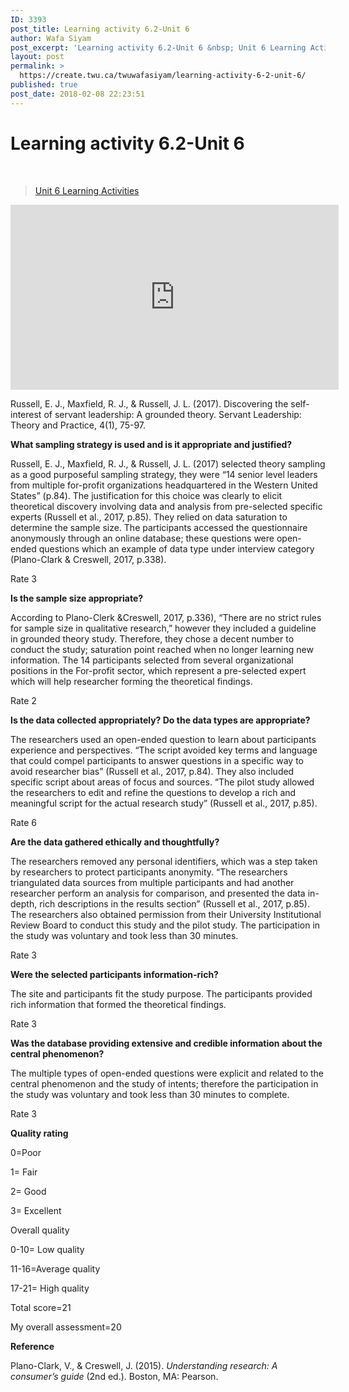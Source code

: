 ```yaml
---
ID: 3393
post_title: Learning activity 6.2-Unit 6
author: Wafa Siyam
post_excerpt: 'Learning activity 6.2-Unit 6 &nbsp; Unit 6 Learning Activities Russell, E. J., Maxfield, R. J., &amp; Russell, J. L. (2017). Discovering the self-interest of servant leadership: A grounded theory. Servant Leadership: Theory and Practice, 4(1), 75-97. What sampling strategy is used and is it appropriate and justified? Russell, E. J., Maxfield, R. J., &amp; Russell, &hellip; <p><a href="https://create.twu.ca/twuwafasiyam/learning-activity-6-2-unit-6/">Continue reading<span> "Learning activity 6.2-Unit 6"</span></a></p>'
layout: post
permalink: >
  https://create.twu.ca/twuwafasiyam/learning-activity-6-2-unit-6/
published: true
post_date: 2018-02-08 22:23:51
---
```

<h1><strong>Learning activity 6.2-Unit 6</strong></h1>

&nbsp;

<blockquote class="wp-embedded-content" data-secret="ofzVxtoHC0"><a href="https://create.twu.ca/ldrs591-sp18/unit-6-learning-activities/">Unit 6 Learning Activities</a></p></blockquote>



<iframe class="wp-embedded-content" sandbox="allow-scripts" security="restricted" src="https://create.twu.ca/ldrs591-sp18/unit-6-learning-activities/embed/#?secret=ofzVxtoHC0" data-secret="ofzVxtoHC0" width="525" height="296" title="&#8220;Unit 6 Learning Activities&#8221; &#8212; Leadership 591: Scholarly Inquiry" frameborder="0" marginwidth="0" marginheight="0" scrolling="no"></iframe>

Russell, E. J., Maxfield, R. J., &amp; Russell, J. L. (2017). Discovering the self-interest of servant leadership: A grounded theory. Servant Leadership: Theory and Practice, 4(1), 75-97.

<strong>What sampling strategy is used and is it appropriate and justified?</strong>

Russell, E. J., Maxfield, R. J., &amp; Russell, J. L. (2017) selected theory sampling as a good purposeful sampling strategy, they were “14 senior level leaders from multiple for-profit organizations headquartered in the Western United States” (p.84). The justification for this choice was clearly to elicit theoretical discovery involving data and analysis from pre-selected specific experts (Russell et al., 2017, p.85). They relied on data saturation to determine the sample size. The participants accessed the questionnaire anonymously through an online database; these questions were open-ended questions which an example of data type under interview category (Plano-Clark &amp; Creswell, 2017, p.338).

Rate 3

<strong>Is the sample size appropriate?</strong>

According to Plano-Clerk &amp;Creswell, 2017, p.336), “There are no strict rules for sample size in qualitative research,” however they included a guideline in grounded theory study. Therefore, they chose a decent number to conduct the study; saturation point reached when no longer learning new information. The 14 participants selected from several organizational positions in the For-profit sector, which represent a pre-selected expert which will help researcher forming the theoretical findings.

Rate 2

<strong>Is the data collected appropriately? Do the data types are appropriate?</strong>

The researchers used an open-ended question to learn about participants experience and perspectives. “The script avoided key terms and language that could compel participants to answer questions in a specific way to avoid researcher bias” (Russell et al., 2017, p.84). They also included specific script about areas of focus and sources. “The pilot study allowed the researchers to edit and refine the questions to develop a rich and meaningful script for the actual research study” (Russell et al., 2017, p.85).

Rate 6

<strong>Are the data gathered ethically and thoughtfully?</strong>

The researchers removed any personal identifiers, which was a step taken by researchers to protect participants anonymity. “The researchers triangulated data sources from multiple participants and had another researcher perform an analysis for comparison, and presented the data in-depth, rich descriptions in the results section” (Russell et al., 2017, p.85). The researchers also obtained permission from their University Institutional Review Board to conduct this study and the pilot study. The participation in the study was voluntary and took less than 30 minutes.

Rate 3

<strong>Were the selected participants information-rich?</strong>

The site and participants fit the study purpose. The participants provided rich information that formed the theoretical findings.

Rate 3

<strong>Was the database providing extensive and credible information about the central phenomenon?</strong>

The multiple types of open-ended questions were explicit and related to the central phenomenon and the study of intents; therefore the participation in the study was voluntary and took less than 30 minutes to complete.

Rate 3

<strong>Quality rating</strong>

0=Poor

1= Fair

2= Good

3= Excellent

Overall quality

0-10= Low quality

11-16=Average quality

17-21= High quality

Total score=21

My overall assessment=20

<strong>Reference</strong>

Plano-Clark, V., &amp; Creswell, J. (2015). <em>Understanding research: A consumer’s guide</em> (2nd ed.). Boston, MA: Pearson.

&nbsp;